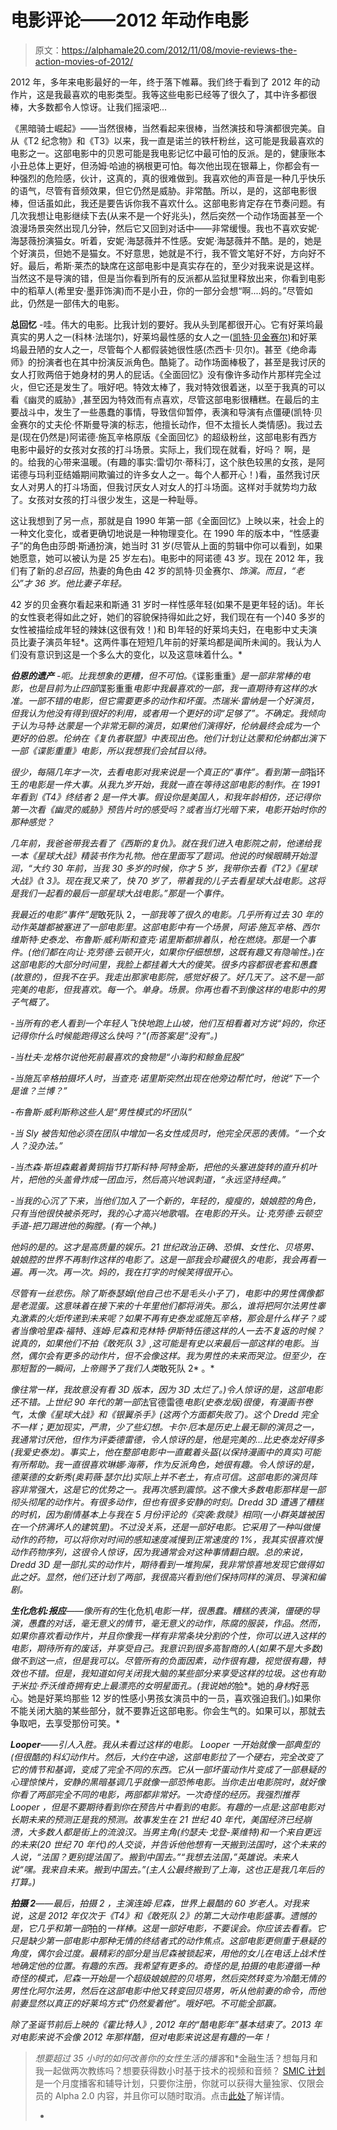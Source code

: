 # 电影评论——2012 年动作电影

> 原文：<https://alphamale20.com/2012/11/08/movie-reviews-the-action-movies-of-2012/>

2012 年，多年来电影最好的一年，终于落下帷幕。我们终于看到了 2012 年的动作片，这是我最喜欢的电影类型。我等这些电影已经等了很久了，其中许多都很棒，大多数都令人惊讶。让我们摇滚吧...

《黑暗骑士崛起》——当然很棒，当然看起来很棒，当然演技和导演都很完美。自从《T2 纪念物》和《T3》以来，我一直是诺兰的铁杆粉丝，这可能是我最喜欢的电影之一。这部电影中的贝恩可能是我电影记忆中最可怕的反派。是的，健康账本小丑总体上更好，但汤姆·哈迪的祸根更可怕。每次他出现在银幕上，你都会有一种强烈的危险感，伙计，这真的，真的很难做到。我喜欢他的声音是一种几乎快乐的语气，尽管有音频效果，但它仍然是威胁。非常酷。所以，是的，这部电影很棒，但话虽如此，我还是要告诉你我不喜欢什么。这部电影肯定存在节奏问题。有几次我想让电影继续下去(从来不是一个好兆头)，然后突然一个动作场面甚至一个浪漫场景突然出现几分钟，然后它又回到对话中——非常缓慢。我也不喜欢安妮·海瑟薇扮演猫女。听着，安妮·海瑟薇并不性感。安妮·海瑟薇并不酷。是的，她是个好演员，但她不是猫女。不好意思，她就是不行，我不管文笔好不好，方向好不好。最后，希斯·莱杰的缺席在这部电影中是真实存在的，至少对我来说是这样。当然这不是导演的错，但是当你看到所有的反派都从监狱里释放出来，你看到电影中的稻草人(希里安·墨菲饰演)而不是小丑，你的一部分会想“啊....妈的。”尽管如此，仍然是一部伟大的电影。

**总回忆** -哇。伟大的电影。比我计划的要好。我从头到尾都很开心。它有好莱坞最真实的男人之一(科林·法瑞尔)，好莱坞最性感的女人之一([凯特·贝金赛尔](http://www.blackdragon-blog.com/2011/11/15/top-ten-hottest-female-celebrities/ "Top Ten Hottest Female Celebrities"))和好莱坞最丑陋的女人之一，尽管每个人都假装她很性感(杰西卡·贝尔)。甚至《绝命毒师》的扮演者也在其中扮演反派角色。酷毙了。动作场面棒极了，甚至是我讨厌的女人打败两倍于她身材的男人的屁话。《全面回忆》没有像许多动作片那样完全过火，但它还是发生了。哦好吧。特效太棒了，我对特效很着迷，以至于我真的可以看《幽灵的威胁》,甚至因为特效而有点喜欢，尽管这部电影很糟糕。在最后的主要战斗中，发生了一些愚蠢的事情，导致信仰暂停，表演和导演有点僵硬(凯特·贝金赛尔的丈夫伦·怀斯曼导演的标志，他擅长动作，但不太擅长人类情感)。我过去是(现在仍然是)阿诺德·施瓦辛格原版《全面回忆》的超级粉丝，这部电影有西方电影中最好的女孩对女孩的打斗场景。实际上，我们现在就看，好吗？ 啊，是的。给我的心带来温暖。(有趣的事实:雷切尔·蒂科汀，这个肤色较黑的女孩，是阿诺德与玛利亚结婚期间欺骗过的许多女人之一。每个人都开心！)看，虽然我讨厌女人对男人的打斗场面，但我讨厌女人对女人的打斗场面。这样对手就势均力敌了。女孩对女孩的打斗很少发生，这是一种耻辱。

这让我想到了另一点，那就是自 1990 年第一部《全面回忆》上映以来，社会上的一种文化变化，或者更确切地说是一种物理变化。在 1990 年的版本中，“性感妻子”的角色由莎朗·斯通扮演，她当时 31 岁(尽管从上面的剪辑中你可以看到，如果她愿意，她可以被认为是 25 岁左右)。电影中的阿诺德 43 岁。现在 2012 年，我们有了新的*总召回*，热妻的角色由 42 岁的凯特·贝金赛尔、*饰演。而且，“老公”才 36 岁。他比妻子年轻。*

42 岁的贝金赛尔看起来和斯通 31 岁时一样性感年轻(如果不是更年轻的话)。年长的女性衰老得如此之好，她们的容貌保持得如此之好，我们现在有一个)40 多岁的女性被描绘成年轻的辣妹(这很有效！)和 B)年轻的好莱坞夫妇，在电影中丈夫演员比妻子演员年轻*。这两件事在短短几年前的好莱坞都是闻所未闻的。我认为人们没有意识到这是一个多么大的变化，以及这意味着什么。*

***伯恩的遗产** -呃。比我想象的更糟，但不可怕。*《谍影重重》*是一部非常棒的电影，也是目前为止四部*谍影重重*电影中我最喜欢的一部，我一直期待有这样的水准。一部不错的电影，但它需要更多的动作和坏蛋。杰瑞米·雷纳是一个好演员，但我认为他没有得到很好的利用，或者用一个更好的词“足够了”。不确定。我倾向于认为马特·达蒙是一个非常无聊的演员，如果他们演得好，伦纳最终会成为一个更好的伯恩。伦纳在《复仇者联盟》中表现出色。他们计划让达蒙和伦纳都出演下一部《谍影重重》电影，所以我想我们会拭目以待。*

*很少，每隔几年才一次，去看电影对我来说是一个真正的“事件”。看到第一部*指环王*的电影是一件大事。从我九岁开始，我就一直在等待这部电影的制作。在 1991 年看到《T4》终结者 2 是一件大事。假设你是美国人，和我年龄相仿，还记得你第一次看《幽灵的威胁》预告片时的感受吗？或者当灯光暗下来，电影开始时你的那种感觉？*

*几年前，我爸爸带我去看了《西斯的复仇》。就在我们进入电影院之前，他递给我一本《星球大战》精装书作为礼物。他在里面写了题词。他说的时候眼睛开始湿润，“大约 30 年前，当我 30 多岁的时候，你才 5 岁，我带你去看《T2》《星球大战》《t 3》。现在我又来了，快 70 岁了，带着我的儿子去看星球大战电影。这将是我们一起看的最后一部星球大战电影。”那是一个事件。*

*我最近的电影“事件”是*敢死队 2，*一部我等了很久的电影。几乎所有过去 30 年的动作英雄都被塞进了一部电影里。这部电影中有一个场景，阿诺·施瓦辛格、西尔维斯特·史泰龙、布鲁斯·威利斯和查克·诺里斯都排着队，枪在燃烧。那是一个事件。(他们都在向让·克劳德·云顿开火，如果你仔细想想，这既有趣又有隐喻性。)在这部电影的大部分时间里，我脸上都挂着大大的傻笑。很多内容都很老套和愚蠢(故意的)，但我不在乎。我走出那家电影院，感觉好极了。好几天了。这不是一部完美的电影，但我喜欢。每一个。单身。场景。你再也看不到像这样的电影中的男子气概了。*

*-当所有的老人看到一个年轻人飞快地跑上山坡，他们互相看着对方说“妈的，你还记得你什么时候能跑得这么快吗？”(而答案是“没有”。)*

*-当杜夫·龙格尔说他死前最喜欢的食物是“小海豹和鲸鱼屁股”*

*-当施瓦辛格拍摄坏人时，当查克·诺里斯突然出现在他旁边帮忙时，他说“下一个是谁？兰博？”*

*-布鲁斯·威利斯称这些人是“男性模式的坏团队”*

*-当 Sly 被告知他必须在团队中增加一名女性成员时，他完全厌恶的表情。“一个女人？没办法。”*

*-当杰森·斯坦森戴着黄铜指节打斯科特·阿特金斯，把他的头塞进旋转的直升机叶片，把他的头盖骨炸成一团血污，然后高兴地讽刺道，“永远坚持经典。”*

*-当我的心沉了下来，当他们加入了一个新的，年轻的，瘦瘦的，娘娘腔的角色，只有当他很快被杀死时，我的心才高兴地歌唱。在电影的开头。让·克劳德·云顿空手道-把刀踢进他的胸膛。(有一个神。)*

*他妈的是的。这才是高质量的娱乐。21 世纪政治正确、恐惧、女性化、贝塔男、娘娘腔的世界不再制作这样的电影了。这是一部我会珍藏很久的电影，我会再看一遍。再一次。再一次。妈的，我在打字的时候笑得很开心。*

*尽管有一丝悲伤。除了斯泰瑟姆(他自己也不是毛头小子了)，电影中的男性偶像都是老混蛋。这意味着在接下来的十年里他们都将消失。那么，谁将把阿尔法男性睾丸激素的火炬传递到未来呢？如果不再有史泰龙或施瓦辛格，那会是什么样子？或者当像哈里森·福特、连姆·尼森和克林特·伊斯特伍德这样的人一去不复返的时候？说真的，如果他们不拍《敢死队 3》,这可能是有史以来最后一部这样的电影。当然，偶尔会有更多的动作片，但不会像这样。我为男性的未来而哭泣。但至少，在那短暂的一瞬间，上帝赐予了我们人类*敢死队 2* 。*

*像往常一样，我故意没有看 3D 版本，因为 3D 太烂了。)令人惊讶的是，这部电影还不错。上世纪 90 年代的第一部*法官德雷德*电影(史泰龙版)很傻，有漫画书卷气，太像《星球大战》和《银翼杀手》(这两个方面都失败了)。这个 *Dredd* 完全不一样；更加现实，严肃，少了些幻想。卡尔·厄本是历史上最无聊的演员之一，我通常讨厌他，但作为评委德雷德，令人惊讶的是，他是完美的...比史泰龙好得多(我爱史泰龙)。事实上，他在整部电影中一直戴着头盔(以保持漫画中的真实)可能有所帮助。我一直很喜欢琳娜·海蒂，作为反派角色，她很有趣。令人惊讶的是，德莱德的女新秀(奥莉薇·瑟尔比)实际上并不老土，有点可信。这部电影的演员阵容非常强大，这是它的优势之一。我再次感到震惊。这不像大多数电影那样是一部彻头彻尾的动作片。有很多动作，但也有很多安静的时刻。Dredd 3D 遭遇了糟糕的时机，因为剧情基本上与我在 5 月份评论的《突袭:救赎》相同(一小群英雄被困在一个挤满坏人的建筑里)。不过没关系，还是一部好电影。它采用了一种叫做慢动作的药物，可以将你对时间的感知速度减慢到正常速度的 1%，我其实很喜欢慢动作药物序列，这很令人惊讶，因为我通常会对这种事情翻白眼。总的来说，Dredd 3D 是一部扎实的动作片，期待看到一堆狗屎，我非常惊喜地发现它做得如此之好。显然，他们还计划了两部，我很高兴看到他们保持同样的演员、导演和编剧。*

***生化危机:报应**——像所有的*生化危机*电影一样，很愚蠢。糟糕的表演，僵硬的导演，愚蠢的对话，毫无意义的情节，毫无意义的动作，陈腐的服装，作品。然而，如果你喜欢看动作片，并且你像我一样有非常条块分割的个性，你可以进入这样的电影，期待所有的废话，并享受自己。我意识到很多高智商的人(如果不是大多数)做不到这一点，但是我可以。尽管所有的负面因素，动作很有趣，视觉很有趣，特效也不错。但是，我知道如何关闭我大脑的某些部分来享受这样的垃圾。这也有助于米拉·乔沃维奇拥有史上最漂亮的女明星面孔。(我说她的*脸*。她的*身材*好恶心。她是好莱坞那些 12 岁的性感小男孩女演员中的一员，喜欢强迫我们。)如果你不能关闭大脑的某些部分，就不要靠近这部电影。你会生气的。如果可以，那就去争取吧，去享受那份可笑。*

***Looper**——引人入胜。我从未看过这样的电影。 *Looper* 一开始就像一部典型的(但很酷的)科幻动作片。然后，大约在中途，这部电影拉了一个硬右，完全改变了它的情节和基调，变成了完全不同的东西。它从一部坏蛋动作片变成了一部悬疑的心理惊悚片，安静的黑暗基调几乎就像一部恐怖电影。当你走出电影院时，就好像你看了两部完全不同的电影，两部都非常好。一次奇怪的经历。我强烈推荐 *Looper* ，但是不要期待看到你在预告片中看到的电影。有趣的一点是:这部电影对长期未来的预测正是我的预测。故事发生在 21 世纪 40 年代，美国经济已经崩溃，大多数人都是街上的流浪汉。当男主角(约瑟夫·戈登-莱维特)和一个来自更远的未来(20 世纪 70 年代)的人交谈，并告诉他他想有一天搬到法国时，这个未来的人说，“法国？更别提法国了。搬到中国去。”“我想去法国，”英雄说。未来人说“嘿。我来自未来。搬到中国去。”(主人公最终搬到了上海，这也正是我几年后的打算。)*

***拍摄 2**——最后，*拍摄 2* ，主演连姆·尼森，世界上最酷的 60 岁老人。对我来说，这是 2012 年仅次于《T4》和《敢死队 2》的第二大动作电影盛事。遗憾的是，它几乎和第一部*拍的*一样棒。这是一部好电影，不要误会。你应该去看看。它只是缺少第一部电影中那种无情的终结者式的动作焦点。这部电影更侧重于悬疑的角度，偶尔会过度。最精彩的部分是当尼森被锁起来，用他的女儿在电话上战术性地确定他的位置。有趣的东西。我希望有更多的。奇怪的是,*拍摄的*电影遵循一种奇怪的模式，尼森一开始是一个超级娘娘腔的贝塔男，然后突然转变为冷酷无情的男性化阿尔法男，然后在这部电影中他又转变回贝塔男，听从他前妻的命令，而他前妻显然以真正的好莱坞方式“仍然爱着他”。哦好吧。不可能全部赢。*

*除了圣诞节前后上映的《霍比特人》, 2012 年的“酷电影年”基本结束了。2013 年对电影来说不会像 2012 年那样酷，但对电影来说这是有趣的一年！*

> *想要超过 35 小时的如何改善你的女性生活的播客*和*金融生活？想每月和我一起做两次教练吗？想要获得数小时基于技术的视频和音频？ [SMIC 计划](https://alphamale20.kartra.com/page/vIL17)是一个月度播客和辅导计划，只要你注册，你就可以获得大量独家、仅限会员的 Alpha 2.0 内容，并且你可以随时取消。点击[此处](https://alphamale20.kartra.com/page/vIL17)了解详情。
> 
> *